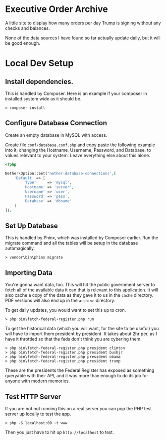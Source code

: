 # Executive Order Archive

A little site to display how many orders per day Trump is signing without any
checks and balances.

None of the data sources I have found so far actually update daily, but it will
be good enough.

# Local Dev Setup

## Install dependencies.

This is handled by Composer. Here is an example if your composer in installed
system wide as it should be.

```
> composer install
```

## Configure Database Connection

Create an empty database in MySQL with access.

Create file `conf/database.conf.php` and copy paste the following example into
it, changing the Hostname, Username, Password, and Database, to values relevant
to your system. Leave everything else about this alone.

```php
<?php

Nether\Option::Set('nether-database-connections',[
	'Default' => [
		'Type'     => 'mysql',
		'Hostname' => 'server',
		'Username' => 'user',
		'Password' => 'pass',
		'Database' => 'dbname'
	]
]);
```

## Set Up Database

This is handled by Phinx, which was installed by Composer earlier. Run the
migrate command and all the tables will be setup in the database automagically.

```
> vendor\bin\phinx migrate
```

## Importing Data

You're gonna want data, too. This will hit the public government server to fetch
all of the available data it can that is relevant to this application. It will
also cache a copy of the data as they gave it to us in the `cache` directory.
PDF versions will also end up in the `archive` directory.

To get daily updates, you would want to set this up to cron.

```
> php bin\fetch-federal-register.php run
```

To get the historical data (which you will want, for the site to be useful) you
will have to import them president by president. It takes about 2hr per, as I
have it throttled so that the feds don't think you are cybering them.

```
> php bin\fetch-federal-register.php president clinton
> php bin\fetch-federal-register.php president bushjr
> php bin\fetch-federal-register.php president obama
> php bin\fetch-federal-register.php president trump
```

These are the presidents the Federal Register has exposed as something queryable
with their API, and it was more than enough to do its job for anyone with modern
memories.

## Test HTTP Server

If you are not not running this on a real server you can pop the PHP test server
up locally to test the app.

```
> php -S localhost:80 -t www
```

Then you just have to hit up `http://localhost` to test.
